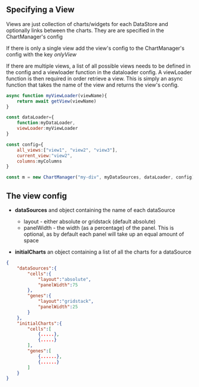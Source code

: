 ## Specifying a View

Views are just collection of charts/widgets for each DataStore and optionally links between the charts. They are are specified in the ChartManager's config

If there is only a single view add the view's config to the ChartManager's config with the key *onlyView*


If there are multiple views, a list of all possible views needs to be defined in the config and a viewloader function in the dataloader config. A viewLoader function is then required in order retrieve a view. This is simply an async function that takes the name of the view and returns the view's config.
```js
async function myViewLoader(viewName){
    return await getView(viewName)
}

const dataLoader={
    function:myDataLoader,
    viewLoader:myViewLoader
}

const config={
    all_views:["view1", "view2", "view3"],
    current_view:"view2",
    columns:myColumns
}

const m = new ChartManager("my-div", myDataSources, dataLoader, config)

```



## The view config

* **dataSources** and object containing the name of each dataSource 
    * layout - either absolute or gridstack (default absolute)
    * panelWidth - the width (as a percentage) of the panel. This is optional,
    as by default each panel will take up an equal amount of space

* **initialCharts** an object containing a list of all the charts for a dataSource

```json
{
    "dataSources":{
        "cells":{
            "layout":"absolute",
            "panelWidth":75
        },
        "genes":{
            "layout":"gridstack",
            "panelWidth":25
        }
    },
    "initialCharts":{
        "cells":[
            {.....},
            {.....}
        ],
        "genes":[
            {......},
            {......}
        ]   
    }
}


```

